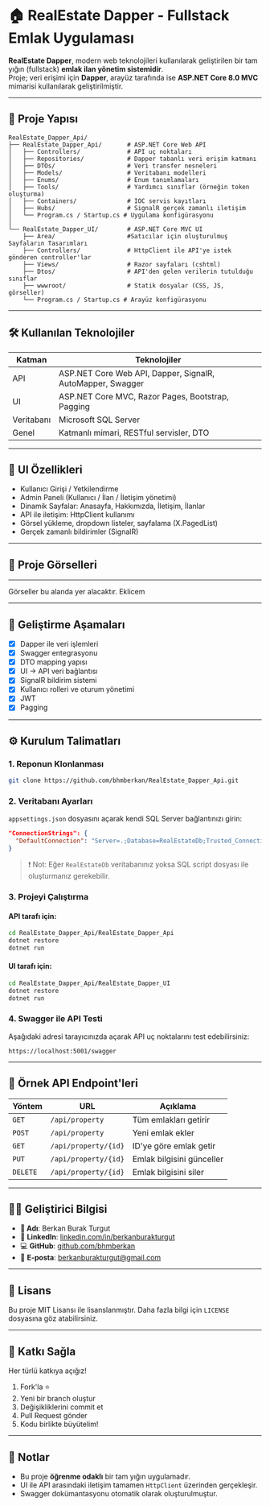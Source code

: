 # 🏠 RealEstate Dapper - Fullstack Emlak Uygulaması

**RealEstate Dapper**, modern web teknolojileri kullanılarak geliştirilen bir tam yığın (fullstack) **emlak ilan yönetim sistemidir**.  
Proje; veri erişimi için **Dapper**, arayüz tarafında ise **ASP.NET Core 8.0 MVC** mimarisi kullanılarak geliştirilmiştir.

---

## 📁 Proje Yapısı

```
RealEstate_Dapper_Api/
├── RealEstate_Dapper_Api/       # ASP.NET Core Web API
│   ├── Controllers/             # API uç noktaları
│   ├── Repositories/            # Dapper tabanlı veri erişim katmanı
│   ├── DTOs/                    # Veri transfer nesneleri
│   ├── Models/                  # Veritabanı modelleri
│   ├── Enums/                   # Enum tanımlamaları
│   ├── Tools/                   # Yardımcı sınıflar (örneğin token oluşturma)
│   ├── Containers/              # IOC servis kayıtları
│   ├── Hubs/                    # SignalR gerçek zamanlı iletişim
│   └── Program.cs / Startup.cs # Uygulama konfigürasyonu
│
└── RealEstate_Dapper_UI/        # ASP.NET Core MVC UI
    ├── Area/                    #Satıcılar için oluşturulmuş Sayfaların Tasarımları
    ├── Controllers/             # HttpClient ile API'ye istek gönderen controller'lar
    ├── Views/                   # Razor sayfaları (cshtml)
    ├── Dtos/                    # API'den gelen verilerin tutulduğu sınıflar
    ├── wwwroot/                 # Statik dosyalar (CSS, JS, görseller)
    └── Program.cs / Startup.cs # Arayüz konfigürasyonu
```

---

## 🛠️ Kullanılan Teknolojiler

| Katman | Teknolojiler |
|--------|--------------|
| API    | ASP.NET Core Web API, Dapper, SignalR, AutoMapper, Swagger |
| UI     | ASP.NET Core MVC, Razor Pages, Bootstrap, Pagging |
| Veritabanı | Microsoft SQL Server |
| Genel  | Katmanlı mimari, RESTful servisler, DTO  |

---



## 🧪 UI Özellikleri

- Kullanıcı Girişi / Yetkilendirme
- Admin Paneli (Kullanıcı / İlan / İletişim yönetimi)
- Dinamik Sayfalar: Anasayfa, Hakkımızda, İletişim, İlanlar
- API ile iletişim: HttpClient kullanımı
- Görsel yükleme, dropdown listeler, sayfalama (X.PagedList)
- Gerçek zamanlı bildirimler (SignalR)

---

## 📸 **Proje Görselleri**
---
Görseller bu alanda yer alacaktır. Eklicem

---

## 🎯 Geliştirme Aşamaları

- [x] Dapper ile veri işlemleri
- [x] Swagger entegrasyonu
- [x] DTO mapping yapısı
- [x] UI → API veri bağlantısı
- [x] SignalR bildirim sistemi
- [x] Kullanıcı rolleri ve oturum yönetimi
- [x] JWT 
- [x] Pagging
---

## ⚙️ Kurulum Talimatları

### 1. Reponun Klonlanması
```bash
git clone https://github.com/bhmberkan/RealEstate_Dapper_Api.git
```

### 2. Veritabanı Ayarları
`appsettings.json` dosyasını açarak kendi SQL Server bağlantınızı girin:

```json
"ConnectionStrings": {
  "DefaultConnection": "Server=.;Database=RealEstateDb;Trusted_Connection=True;"
}
```

> ❗ Not: Eğer `RealEstateDb` veritabanınız yoksa SQL script dosyası ile oluşturmanız gerekebilir.

### 3. Projeyi Çalıştırma

#### API tarafı için:
```bash
cd RealEstate_Dapper_Api/RealEstate_Dapper_Api
dotnet restore
dotnet run
```

#### UI tarafı için:
```bash
cd RealEstate_Dapper_Api/RealEstate_Dapper_UI
dotnet restore
dotnet run
```

### 4. Swagger ile API Testi
Aşağıdaki adresi tarayıcınızda açarak API uç noktalarını test edebilirsiniz:
```
https://localhost:5001/swagger
```

---

## 🔐 Örnek API Endpoint'leri

| Yöntem | URL | Açıklama |
|--------|-----|----------|
| `GET`  | `/api/property`         | Tüm emlakları getirir |
| `POST` | `/api/property`         | Yeni emlak ekler |
| `GET`  | `/api/property/{id}`    | ID'ye göre emlak getir |
| `PUT`  | `/api/property/{id}`    | Emlak bilgisini günceller |
| `DELETE` | `/api/property/{id}`  | Emlak bilgisini siler |

---



## 👨‍💻 Geliştirici Bilgisi

- **👤 Adı**: Berkan Burak Turgut  
- 💼 **LinkedIn**: [linkedin.com/in/berkanburakturgut](https://linkedin.com/in/berkanburakturgut)  
- 💻 **GitHub**: [github.com/bhmberkan](https://github.com/bhmberkan)  
- 📧 **E-posta**: berkanburakturgut@gmail.com  

---

## 📄 Lisans

Bu proje MIT Lisansı ile lisanslanmıştır. Daha fazla bilgi için `LICENSE` dosyasına göz atabilirsiniz.

---

## 🤝 Katkı Sağla

Her türlü katkıya açığız!

1. Fork'la ⭐  
2. Yeni bir branch oluştur  
3. Değişikliklerini commit et  
4. Pull Request gönder  
5. Kodu birlikte büyütelim!

---

## 📌 Notlar

- Bu proje **öğrenme odaklı** bir tam yığın uygulamadır.
- UI ile API arasındaki iletişim tamamen `HttpClient` üzerinden gerçekleşir.
- Swagger dokümantasyonu otomatik olarak oluşturulmuştur.
